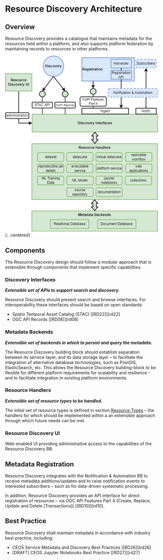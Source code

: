 # Resource Discovery Architecture

## Overview

Resource Discovery provides a catalogue that maintains metadata for the resources held within a platform, and also supports platform federation by maintaining records to resources in other platforms.

![Resource Discovery](diagrams/resource-discovery.drawio.png){: .centered}

## Components

The Resource Discovery design should follow a modular approach that is extensible through components that implement specific capabilities.

### Discovery Interfaces

**_Extensible set of APIs to support search and discovery._**

Resource Discovery should present search and browse interfaces. For interoperability these interfaces should be based on open standards:

*	Spatio Temporal Asset Catalog (STAC) [[RD22]][rd22]
*	OGC API Records [[RD08]][rd08]

### Metadata Backends

**_Extensible set of backends in which to persist and query the metadata._**

The Resource Discovery building block should establish separation between its service-layer, and its data storage layer – to facilitate the integration of alternative database technologies, such as PostGIS, ElasticSearch, etc. This allows the Resource Discovery building-block to be flexible for different platform requirements for scalability and resilience – and to facilitate integration in existing platform environments.

### Resource Handlers

**_Extensible set of resource types to be handled._**

The initial set of resource types is defined in section [Resource Types](resource-management-concepts.md#resource-types) – the handlers for which should be implemented within a an extensible approach through which future needs can be met.

###	Resource Discovery UI

Web-enabled UI providing administrative access to the capabilities of the Resource Discovery BB.

## Metadata Registration

Resource Discovery integrates with the Notification & Automation BB to receive metadata additions/updates and to raise notification events to interested subscribers – such as for data-driven systematic processing.

In addition, Resource Discovery provides an API interface for direct registration of resources – via OGC API Features Part 4 (Create, Replace, Update and Delete [Transactions]) [[RD10]][rd10].

## Best Practice

Resource Discovery shall maintain metadata in accordance with industry best practice, including:

*	CEOS Service Metadata and Discovery Best Practices [[RD26]][rd26]
*	[DRAFT] CEOS Jupyter Notebooks Best Practice [[RD27]][rd27]
